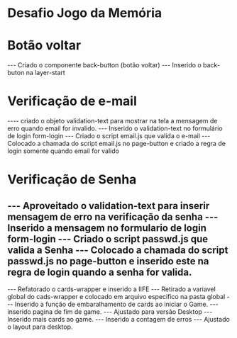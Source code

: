 # Desafio Jogo da Memória

# Botão voltar 
--- Criado o componente back-button (botão voltar)
--- Inserido o back-buton na layer-start

# Verificação de e-mail
---- criado o objeto validation-text para mostrar na tela a mensagem de erro quando email for invalido.
--- Inserido o validation-text no formulário de login form-login
--- Criado o script email.js que valida o e-mail
--- Colocado a chamada do script email.js no page-button e criado a regra de login somente quando email for valido

# Verificação de Senha
--- Aproveitado o validation-text para inserir mensagem de erro na verificação da senha
--- Inserido a mensagem no formulario de login form-login
--- Criado o script passwd.js que valida a Senha
--- Colocado a chamada do script passwd.js no page-button e inserido este na regra de login quando a senha for valida.
---

--- Refatorado o cards-wrapper e inserido a IIFE
--- Retirado a variavel global do cads-wrapper e colocado em arquivo especifico na pasta global
--- Inserido a função de embaralhamento de cards ao iniciar o Game.
--- inserido pagina de fim de game.
--- Ajustado para versão Desktop
--- Inserido mais cards ao game.
--- Inserido a contagem de erros
--- Ajustado o layout para desktop.

